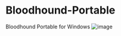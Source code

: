 # Bloodhound-Portable
Bloodhound Portable for Windows
![image](https://user-images.githubusercontent.com/4307863/153485618-6bf743af-b5a9-4f88-b0ab-0ad24fed4556.png)
